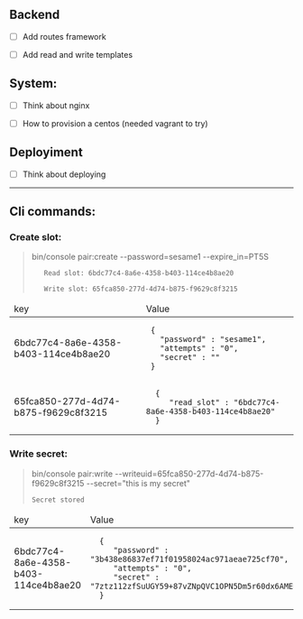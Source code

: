 
## Backend

- [ ] Add routes framework
- [ ] Add read and write templates


## System:

- [ ] Think about nginx
- [ ] How to provision a centos (needed vagrant to try)


## Deployiment

- [ ] Think about deploying

----

## Cli commands:


### Create slot:                                                                                                                                    

> bin/console pair:create --password=sesame1 --expire_in=PT5S
> 
>        Read slot: 6bdc77c4-8a6e-4358-b403-114ce4b8ae20
>
>        Write slot: 65fca850-277d-4d74-b875-f9629c8f3215

<table>
  <thead>
    <td>key</td>
    <td>Value</td>
  </thead>

  <tr>
    <td>6bdc77c4-8a6e-4358-b403-114ce4b8ae20</td>
    <td>
       
     {
       "password" : "sesame1",
       "attempts" : "0",
       "secret" : ""
     }
        
   </td>
  </tr>
  <tr>
    <td>65fca850-277d-4d74-b875-f9629c8f3215</td>
    <td>
       
      {
         "read_slot" : "6bdc77c4-8a6e-4358-b403-114ce4b8ae20"
      }
        
   </td>
  </tr>
 </table>

### Write secret:

> bin/console pair:write --writeuid=65fca850-277d-4d74-b875-f9629c8f3215 --secret="this is my secret"
>
>     Secret stored

<table>
  <thead>
    <td>key</td>
    <td>Value</td>
  </thead>

  <tr>
    <td>6bdc77c4-8a6e-4358-b403-114ce4b8ae20</td>
    <td>
       
      {
         "password" : "3b438e86837ef71f01958024ac971aeae725cf70",
         "attempts" : "0",
         "secret" : "7ztz112zfSuUGY59+87vZNpQVC1OPN5Dm5r60dx6AME="
      }
        
   </td>
  </tr>
 </table>
